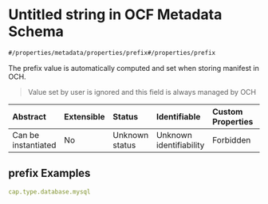 # Untitled string in OCF Metadata Schema

```txt
#/properties/metadata/properties/prefix#/properties/prefix
```

The prefix value is automatically computed and set when storing manifest in OCH.

> Value set by user is ignored and this field is always managed by OCH

| Abstract            | Extensible | Status         | Identifiable            | Custom Properties | Additional Properties | Access Restrictions | Defined In                                                                       |
| :------------------ | :--------- | :------------- | :---------------------- | :---------------- | :-------------------- | :------------------ | :------------------------------------------------------------------------------- |
| Can be instantiated | No         | Unknown status | Unknown identifiability | Forbidden         | Allowed               | none                | [metadata.json*](../../0.0.1/schema/common/metadata.json "open original schema") |

## prefix Examples

```yaml
cap.type.database.mysql

```
